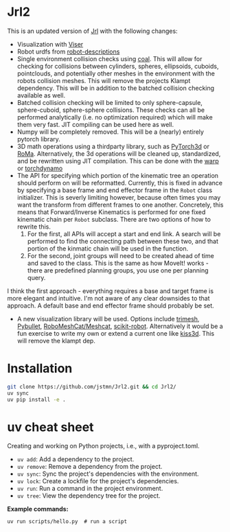 # Jrl2
This is an updated version of [Jrl](https://github.com/jstmn) with the following changes:
* Visualization with [Viser](https://viser.studio/main/)
* Robot urdfs from [robot-descriptions](https://github.com/robot-descriptions/robot_descriptions.py)
* Single environment collision checks using [coal](https://github.com/coal-library/coal). This will allow for checking for collisions between cylinders, spheres, ellipsoids, cuboids, pointclouds, and potentially other meshes in the environment with the robots collision meshes. This will remove the projects Klampt dependency. This will be in addition to the batched collision checking available as well.
* Batched collision checking will be limited to only sphere-capsule, sphere-cuboid, sphere-sphere collisions. These checks can all be performed analytically (i.e. no optimization required) which will make them very fast. JIT compiling can be used here as well.
* Numpy will be completely removed. This will be a (nearly) entirely pytorch library.
* 3D math operations using a thirdparty library, such as [PyTorch3d](https://pytorch3d.org/) or [RoMa](https://naver.github.io/roma/). Alternatively, the 3d operations will be cleaned up, standardized, and be rewritten using JIT compilation. This can be done with the [warp](https://github.com/NVIDIA/warp) or [torchdynamo](https://github.com/pytorch/torchdynamo)
* The API for specifying which portion of the kinematic tree an operation should perform on will be reformatted. Currently, this is fixed in advance by specifying a base frame and end effector frame in the `Robot` class initializer. This is severly limiting however, because often times you may want the transform from different frames to one another. Concretely, this means that Forward/Inverse Kinematics is performed for one fixed kinematic chain per `Robot` subclass. There are two options of how to rewrite this. 
  1. For the first, all APIs will accept a start and end link. A search will be performed to find the connecting path between these two, and that portion of the kinmatic chain will be used in the function. 
  2. For the second, joint groups will need to be created ahead of time and saved to the class. This is the same as how MoveIt! works - there are predefined planning groups, you use one per planning query. 

 I think the first approach - everything requires a base and target frame is more elegant and intuitive. I'm not aware of any clear downsides to that approach. A default base and end effector frame should probably be set.
* A new visualization library will be used. Options include [trimesh](https://github.com/mikedh/trimesh), [Pybullet](Pybullet), [RoboMeshCat/Meshcat](https://github.com/petrikvladimir/RoboMeshCat), [scikit-robot](https://github.com/iory/scikit-robot). Alternatively it would be a fun exercise to write my own or extend a current one like [kiss3d](kiss3d). This will remove the klampt dep.



# Installation
``` bash
git clone https://github.com/jstmn/Jrl2.git && cd Jrl2/
uv sync
uv pip install -e .
```

# uv cheat sheet

Creating and working on Python projects, i.e., with a pyproject.toml.

- `uv add`: Add a dependency to the project.
- `uv remove`: Remove a dependency from the project.
- `uv sync`: Sync the project's dependencies with the environment.
- `uv lock`: Create a lockfile for the project's dependencies.
- `uv run`: Run a command in the project environment.
- `uv tree`: View the dependency tree for the project.


**Example commands:**
```
uv run scripts/hello.py  # run a script
```
